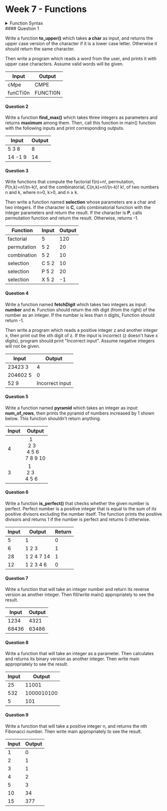 # Week 7 - Functions

<details><summary><bold>Function Syntax</bold></summary><img src='https://www.geeksforgeeks.org/wp-content/uploads/Function-Prototype-in-c.png'/></details>
#### Question 1

Write a function **to_upper()** which takes **a char** as input, and returns the upper case version of the character if it is a lower case letter. Otherwise it should return the same character.

Then write a program which reads a word from the user, and prints it with upper case characters. Assume valid words will be given.

| Input    | Output   |
| -------- | -------- |
| cMpe     | CMPE     |
| funCTi0n | FUNCTI0N |

#### Question 2

Write a function **find_max()** which takes three integers as parameters and returns **maximum** among them. Then, call this function in main() function with the following inputs and print corresponding outputs.

| Input   | Output |
| ------- | ------ |
| 5 3 8   | 8      |
| 14 -1 9 | 14     |

#### Question 3

Write functions that compute the factorial f(n)=n!, permutation, P(n,k)=n!/(n-k)!, and the combinatorial, C(n,k)=n!/(n-k)! k!, of two numbers n and k, where n>0, k>0, and n ≥ k. 

Then write a function named **selection** whose parameters are a char and two integers. If the character is **C**, calls combinatorial function with the integer parameters and return the result. If the character is **P**, calls permutation function and return the result. Otherwise, returns -1.

| Function    | Input | Output |
| ----------- | ----- | ------ |
| factorial   | 5     | 120    |
| permutation | 5 2   | 20     |
| combination | 5 2   | 10     |
| selection   | C 5 2 | 10     |
| selection   | P 5 2 | 20     |
| selection   | X 5 2 | -1     |

#### Question 4

Write a function named **fetchDigit** which takes two integers as input: **number** and **n**. Function should return the nth digit (from the right) of the number as an integer. If the number is less than n digits, Function should return -1. 

Then write a program which reads a positive integer z and another integer x, then print out the xth digit of z. If the input is incorrect (z doesn't have x digits), program should print "Incorrect input". Assume negative integers will not be given. 

| Input    | Output          |
| -------- | --------------- |
| 23423 3  | 4               |
| 204602 5 | 0               |
| 52 9     | Incorrect input |

#### Question 5

Write a function named **pyramid** which takes an integer as input: **num_of_rows**, then prints the pyramid of numbers increased by 1 shown below. This function shouldn't return anything.

| Input | Output                                    |
| ----- | ----------------------------------------- |
| 4     | &nbsp;&nbsp;&nbsp;1<br />&nbsp;&nbsp;2 3<br />&nbsp;4 5 6<br />7 8 9 10 |
| 3     | &nbsp;&nbsp;1<br />&nbsp;2 3<br />4 5 6                   |

#### Question 6

Write a function **is_perfect()** that checks whether the given number is perfect. Perfect number is a positive integer that is equal to the sum of its positive divisors excluding the number itself. The function prints the positive divisors and returns 1 if the number is perfect and returns 0 otherwise. 

| Input | Output     | Return |
| ----- | ---------- | ------ |
| 5     | 1          | 0      |
| 6     | 1 2 3      | 1      |
| 28    | 1 2 4 7 14 | 1      |
| 12    | 1 2 3 4 6  | 0      |

#### Question 7

Write a function that will take an integer number and return its reverse version as another integer. Then fill/write main() appropriately to see the result.		

| Input | Output |
| ----- | ------ |
| 1234  | 4321   |
| 68436 | 63486  |

#### Question 8

Write a function that will take an integer as a parameter. Then calculates and returns its binary version as another integer. Then write main appropriately to see the result.	

| Input | Output     |
| ----- | ---------- |
| 25    | 11001      |
| 532   | 1000010100 |
| 5     | 101        |

#### Question 9

Write a function that will take a positive integer n, and returns the nth Fibonacci number. Then write main appropriately to see the result.

| Input | Output |
| ----- | ------ |
| 1     | 0      |
| 2     | 1      |
| 3     | 1      |
| 4     | 2      |
| 5     | 3      |
| 10    | 34     |
| 15    | 377    |
